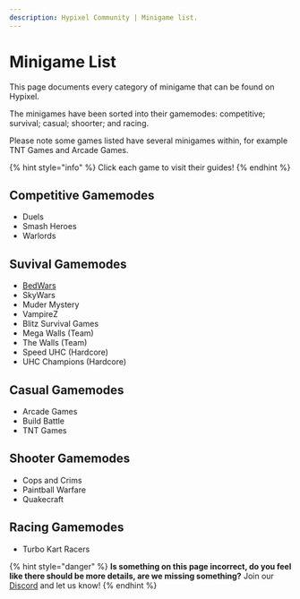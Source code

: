 ```yaml
---
description: Hypixel Community | Minigame list.
---
```


# Minigame List

This page documents every category of minigame that can be found on Hypixel.

The minigames have been sorted into their gamemodes: competitive; survival; casual; shoorter; and racing.

Please note some games listed have several minigames within, for example TNT Games and Arcade Games.

{% hint style="info" %}
Click each game to visit their guides!
{% endhint %}

## Competitive Gamemodes

* Duels
* Smash Heroes
* Warlords

## Suvival Gamemodes

* [BedWars](survival/bw.md)
* SkyWars
* Muder Mystery
* VampireZ
* Blitz Survival Games
* Mega Walls \(Team\)
* The Walls \(Team\)
* Speed UHC \(Hardcore\)
* UHC Champions \(Hardcore\)

## Casual Gamemodes

* Arcade Games
* Build Battle
* TNT Games

## Shooter Gamemodes

* Cops and Crims
* Paintball Warfare
* Quakecraft

## Racing Gamemodes

* Turbo Kart Racers

{% hint style="danger" %}
**Is something on this page incorrect, do you feel like there should be more details, are we missing something?** Join our [Discord](https://discord.gg/4mU4WVv22Z) and let us know!
{% endhint %}

